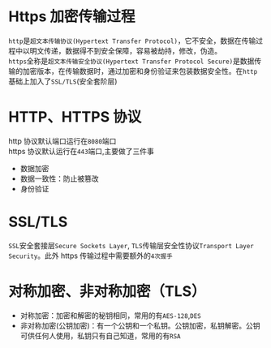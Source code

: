 # Https 加密传输过程

`http`是`超文本传输协议(Hypertext Transfer Protocol)`，它不安全，数据在传输过程中以明文传递，数据得不到安全保障，容易被劫持，修改，伪造。</br>
`https`全称是`超文本传输安全协议(Hypertext Transfer Protocol Secure)`是数据传输的加密版本，在传输数据时，通过加密和身份验证来包装数据安全性。在`http`基础上加入了`SSL/TLS`(安全套阶层)

# HTTP、HTTPS 协议

http 协议默认端口运行在`8080`端口</br>
https 协议默认运行在`443`端口,主要做了三件事</br>

- 数据加密
- 数据一致性：防止被篡改
- 身份验证

# SSL/TLS

`SSL`安全套接层`Secure Sockets Layer`, `TLS`传输层安全性协议`Transport Layer Security`。此外 https 传输过程中需要额外的`4次握手`

# 对称加密、非对称加密（TLS）

- 对称加密：加密和解密的秘钥相同，常用的有`AES-128`,`DES`
- 非对称加密(公钥加密)：有一个公钥和一个私钥。公钥加密，私钥解密。公钥可供任何人使用，私钥只有自己知道，常用的有`RSA`
